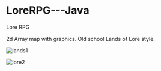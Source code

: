# LoreRPG---Java
Lore RPG

2d Array map with graphics. Old school Lands of Lore style. 


![lands1](https://github.com/Initech9/LoreRPG---Java/assets/30242600/ef560677-5f44-4724-941c-5f7470b0fdb6)


![lore2](https://github.com/Initech9/LoreRPG---Java/assets/30242600/d45c340f-f33c-4095-bdee-63d457fb6bf7)
